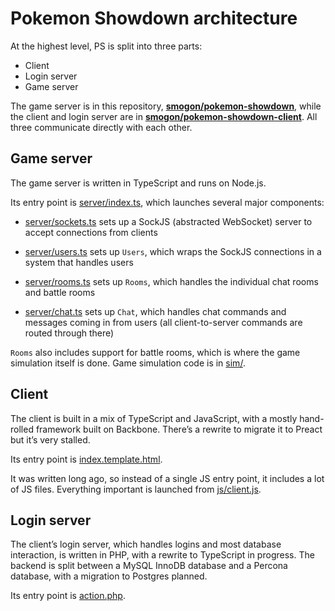Pokemon Showdown architecture
=============================

At the highest level, PS is split into three parts:

- Client
- Login server
- Game server

The game server is in this repository, **[smogon/pokemon-showdown](https://github.com/smogon/pokemon-showdown)**, while the client and login server are in **[smogon/pokemon-showdown-client](https://github.com/smogon/pokemon-showdown-client)**. All three communicate directly with each other.


Game server
-----------

The game server is written in TypeScript and runs on Node.js.

Its entry point is [server/index.ts](./server/index.ts), which launches several major components:

- [server/sockets.ts](./server/sockets.ts) sets up a SockJS (abstracted WebSocket) server to accept connections from clients

- [server/users.ts](./server/users.ts) sets up `Users`, which wraps the SockJS connections in a system that handles users

- [server/rooms.ts](./server/rooms.ts) sets up `Rooms`, which handles the individual chat rooms and battle rooms

- [server/chat.ts](./server/chat.ts) sets up `Chat`, which handles chat commands and messages coming in from users (all client-to-server commands are routed through there)

`Rooms` also includes support for battle rooms, which is where the game simulation itself is done. Game simulation code is in [sim/](./sim/).


Client
------

The client is built in a mix of TypeScript and JavaScript, with a mostly hand-rolled framework built on Backbone. There’s a rewrite to migrate it to Preact but it’s very stalled.

Its entry point is [index.template.html](https://github.com/smogon/pokemon-showdown-client/blob/master/index.template.html).

It was written long ago, so instead of a single JS entry point, it includes a lot of JS files. Everything important is launched from [js/client.js](https://github.com/smogon/pokemon-showdown-client/blob/master/js/client.js).


Login server
------------

The client’s login server, which handles logins and most database interaction, is written in PHP, with a rewrite to TypeScript in progress. The backend is split between a MySQL InnoDB database and a Percona database, with a migration to Postgres planned.

Its entry point is [action.php](https://github.com/smogon/pokemon-showdown-client/blob/master/action.php).
